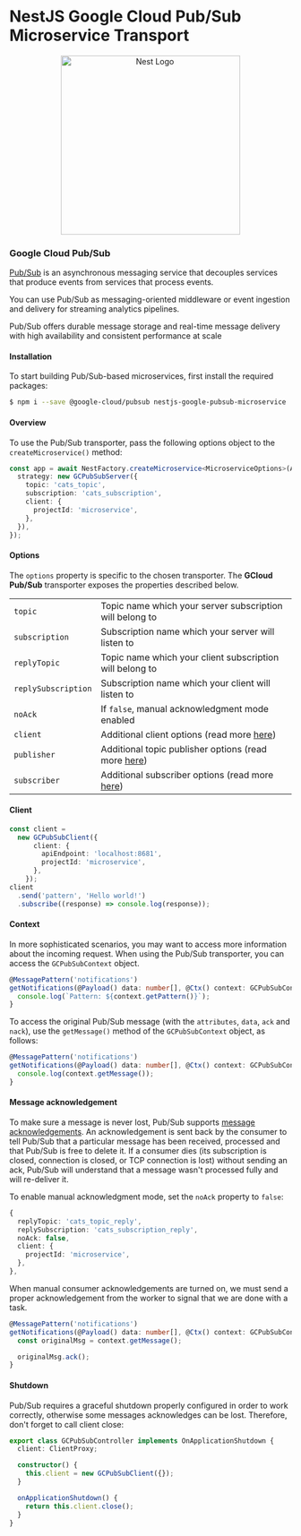 # NestJS Google Cloud Pub/Sub Microservice Transport

<p align="center">
  <a href="http://nestjs.com/" target="blank"><img src="https://nestjs.com/img/logo_text.svg" width="320" alt="Nest Logo" /></a>
</p>

### Google Cloud Pub/Sub

[Pub/Sub](https://cloud.google.com/pubsub) is an asynchronous messaging service that decouples services that produce events from services that process events.

You can use Pub/Sub as messaging-oriented middleware or event ingestion and delivery for streaming analytics pipelines.

Pub/Sub offers durable message storage and real-time message delivery with high availability and consistent performance at scale

#### Installation

To start building Pub/Sub-based microservices, first install the required packages:

```bash
$ npm i --save @google-cloud/pubsub nestjs-google-pubsub-microservice
```

#### Overview

To use the Pub/Sub transporter, pass the following options object to the `createMicroservice()` method:

```typescript
const app = await NestFactory.createMicroservice<MicroserviceOptions>(ApplicationModule, {
  strategy: new GCPubSubServer({
    topic: 'cats_topic',
    subscription: 'cats_subscription',
    client: {
      projectId: 'microservice',
    },
  }),
});
```

#### Options

The `options` property is specific to the chosen transporter. The <strong>GCloud Pub/Sub</strong> transporter exposes the properties described below.

<table>
  <tr>
    <td><code>topic</code></td>
    <td>Topic name which your server subscription will belong to</td>
  </tr>  
  <tr>
    <td><code>subscription</code></td>
    <td>Subscription name which your server will listen to</td>
  </tr>
  <tr>
    <td><code>replyTopic</code></td>
    <td>Topic name which your client subscription will belong to</td>
  </tr>
  <tr>
    <td><code>replySubscription</code></td>
    <td>Subscription name which your client will listen to</td>
  </tr>
  <tr>
    <td><code>noAck</code></td>
    <td>If <code>false</code>, manual acknowledgment mode enabled</td>
  </tr>
  <tr>
    <td><code>client</code></td>
    <td>Additional client options (read more <a href="https://googleapis.dev/nodejs/pubsub/latest/global.html#ClientConfig" rel="nofollow" target="_blank">here</a>)</td>
  </tr>
  <tr>
    <td><code>publisher</code></td>
    <td>Additional topic publisher options (read more <a href="https://googleapis.dev/nodejs/pubsub/latest/global.html#PublishOptions" rel="nofollow" target="_blank">here</a>)</td>
  </tr>
  <tr>
    <td><code>subscriber</code></td>
    <td>Additional subscriber options (read more <a href="https://googleapis.dev/nodejs/pubsub/latest/global.html#SubscriberOptions" rel="nofollow" target="_blank">here</a>)</td>
  </tr>
</table>

#### Client

```typescript
const client = 
  new GCPubSubClient({
      client: {
        apiEndpoint: 'localhost:8681',
        projectId: 'microservice',
      },
    });
client
  .send('pattern', 'Hello world!')
  .subscribe((response) => console.log(response));
```

#### Context

In more sophisticated scenarios, you may want to access more information about the incoming request. When using the Pub/Sub transporter, you can access the `GCPubSubContext` object.

```typescript
@MessagePattern('notifications')
getNotifications(@Payload() data: number[], @Ctx() context: GCPubSubContext) {
  console.log(`Pattern: ${context.getPattern()}`);
}
```

To access the original Pub/Sub message (with the `attributes`, `data`, `ack` and `nack`), use the `getMessage()` method of the `GCPubSubContext` object, as follows:

```typescript
@MessagePattern('notifications')
getNotifications(@Payload() data: number[], @Ctx() context: GCPubSubContext) {
  console.log(context.getMessage());
}
```

#### Message acknowledgement

To make sure a message is never lost, Pub/Sub supports [message acknowledgements](https://cloud.google.com/pubsub/docs/subscriber#at-least-once-delivery). An acknowledgement is sent back by the consumer to tell Pub/Sub that a particular message has been received, processed and that Pub/Sub is free to delete it. If a consumer dies (its subscription is closed, connection is closed, or TCP connection is lost) without sending an ack, Pub/Sub will understand that a message wasn't processed fully and will re-deliver it.

To enable manual acknowledgment mode, set the `noAck` property to `false`:

```typescript
{
  replyTopic: 'cats_topic_reply',
  replySubscription: 'cats_subscription_reply',
  noAck: false,
  client: {
    projectId: 'microservice',
  },
},
```

When manual consumer acknowledgements are turned on, we must send a proper acknowledgement from the worker to signal that we are done with a task.

```typescript
@MessagePattern('notifications')
getNotifications(@Payload() data: number[], @Ctx() context: GCPubSubContext) {
  const originalMsg = context.getMessage();

  originalMsg.ack();
}
```

#### Shutdown

Pub/Sub requires a graceful shutdown properly configured in order to work correctly, otherwise some messages acknowledges can be lost. Therefore, don't forget to call client close:

```typescript
export class GCPubSubController implements OnApplicationShutdown {
  client: ClientProxy;

  constructor() {
    this.client = new GCPubSubClient({});
  }

  onApplicationShutdown() {
    return this.client.close();
  }
}
```
